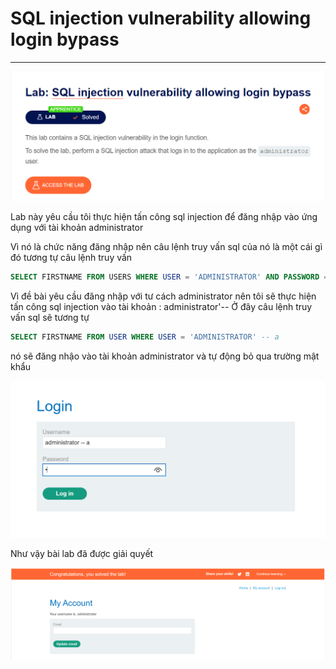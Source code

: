 # SQL injection vulnerability allowing login bypass
***
![](../images/2-1.png)

Lab này yêu cầu tôi thực hiện tấn công sql injection để đăng nhập vào ứng dụng với tài khoản administrator

Vì nó là chức năng đăng nhập nên câu lệnh truy vấn sql của nó là một cái gì đó tương tự câu lệnh truy vấn

```sql
SELECT FIRSTNAME FROM USERS WHERE USER = 'ADMINISTRATOR' AND PASSWORD = 'PASSWORD'
```
Vì đề bài yêu cầu đăng nhập với tư cách administrator nên tôi sẽ thực hiện tấn công sql injection vào tài khoản : administrator'--
Ở đây câu lệnh truy vấn sql sẽ tương tự

```sql
SELECT FIRSTNAME FROM USER WHERE USER = 'ADMINISTRATOR' -- a
```
nó sẽ đăng nhậo vào tài khoản administrator và tự động bỏ qua trường mật khẩu

![](../images/2-2.png)

Như vậy bài lab đã được giải quyết

![](../images/2-3.png)